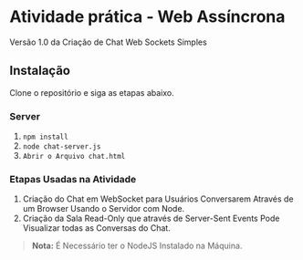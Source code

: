 # Atividade prática - Web Assíncrona

Versão 1.0 da Criação de Chat Web Sockets Simples

## Instalação

Clone o repositório e siga as etapas abaixo.

### Server

1. `npm install`
2. `node chat-server.js`
3. `Abrir o Arquivo chat.html`

### Etapas Usadas na Atividade

1. Criação do Chat em WebSocket para Usuários Conversarem Através de um Browser Usando o Servidor com Node.
2. Criação da Sala Read-Only que através de Server-Sent Events Pode Visualizar todas as Conversas do Chat.


> **Nota:** É Necessário ter o NodeJS Instalado na Máquina.
